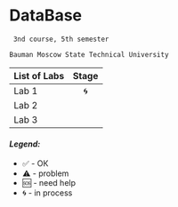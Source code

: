 # DataBase
     3nd course, 5th semester

    Bauman Moscow State Technical University

| List of Labs  |     Stage     |
| ------------- |:-------------:|
| Lab 1|🌀 |
| Lab 2||
| Lab 3||

#### <i>Legend:</i>
<ul>
<li>✅ - ОК
<li>⚠️ - problem
<li>🆘 - need help
<li>🌀 - in process
</ul>
